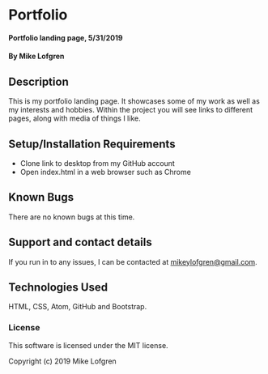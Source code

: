 # Portfolio

#### Portfolio landing page, 5/31/2019

#### By Mike Lofgren

## Description

This is my portfolio landing page. It showcases some of my work as well as my interests and hobbies. Within the project you will see links to different pages, along with media of things I like.

## Setup/Installation Requirements

* Clone link to desktop from my GitHub account
* Open index.html in a web browser such as Chrome

## Known Bugs

There are no known bugs at this time.

## Support and contact details

If you run in to any issues, I can be contacted at mikeylofgren@gmail.com.

## Technologies Used

HTML, CSS, Atom, GitHub and Bootstrap.

### License

This software is licensed under the MIT license.

Copyright (c) 2019 Mike Lofgren

